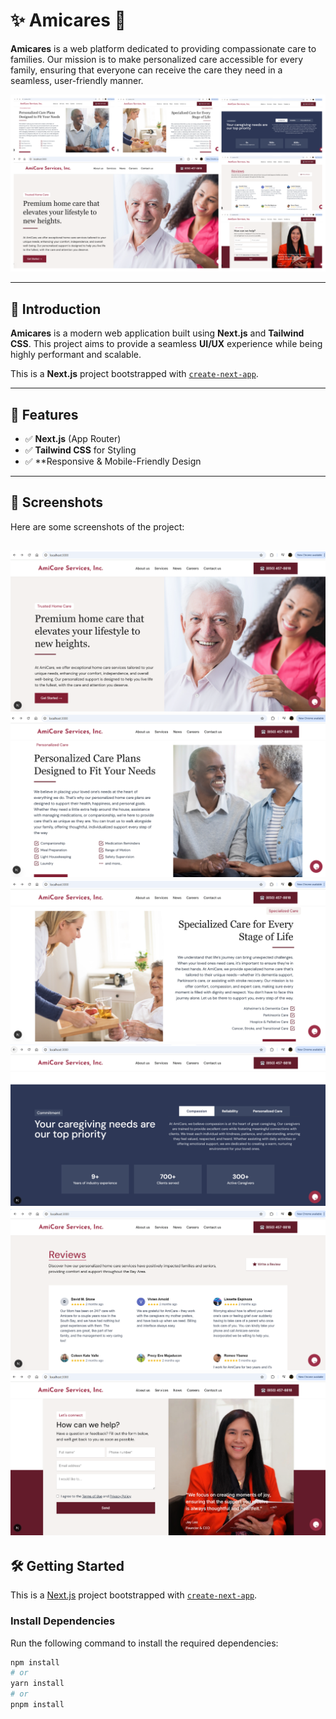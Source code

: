 # ✨ **Amicares** 🌟

**Amicares** is a web platform dedicated to providing compassionate care to families. Our mission is to make personalized care accessible for every family, ensuring that everyone can receive the care they need in a seamless, user-friendly manner.

![Amicares Screenshot](https://github.com/Silent-Child13/amicares/blob/535c1a62f04b2ebfd71179dae2fa4ed1b6a726e9/amicares/public/Screenshots/photo-collage.png.png)

---

## 🚀 **Introduction**

**Amicares** is a modern web application built using **Next.js** and **Tailwind CSS**. This project aims to provide a seamless **UI/UX** experience while being highly performant and scalable.

This is a **Next.js** project bootstrapped with [`create-next-app`](https://github.com/vercel/next.js/tree/canary/packages/create-next-app).

---

## 🎨 **Features**

- ✅ **Next.js** (App Router)
- ✅ **Tailwind CSS** for Styling
- ✅ **Responsive & Mobile-Friendly Design

---

## 📸 **Screenshots**

Here are some screenshots of the project:

![iamge alt](https://github.com/Silent-Child13/amicares/blob/79f9476f4eab54296e29d8ff4b120cefb5072eb2/amicares/public/Screenshots/ss1.png)
![iamge alt](https://github.com/Silent-Child13/amicares/blob/79f9476f4eab54296e29d8ff4b120cefb5072eb2/amicares/public/Screenshots/ss2.png)
![iamge alt](https://github.com/Silent-Child13/amicares/blob/79f9476f4eab54296e29d8ff4b120cefb5072eb2/amicares/public/Screenshots/ss3.png)
![iamge alt](https://github.com/Silent-Child13/amicares/blob/79f9476f4eab54296e29d8ff4b120cefb5072eb2/amicares/public/Screenshots/ss4.png)
![iamge alt](https://github.com/Silent-Child13/amicares/blob/79f9476f4eab54296e29d8ff4b120cefb5072eb2/amicares/public/Screenshots/ss5.png)
![iamge alt](https://github.com/Silent-Child13/amicares/blob/79f9476f4eab54296e29d8ff4b120cefb5072eb2/amicares/public/Screenshots/ss6.png)
---

## 🛠 **Getting Started**

This is a [Next.js](https://nextjs.org) project bootstrapped with [`create-next-app`](https://github.com/vercel/next.js/tree/canary/packages/create-next-app).

### Install Dependencies

Run the following command to install the required dependencies:

```bash
npm install
# or
yarn install
# or
pnpm install
